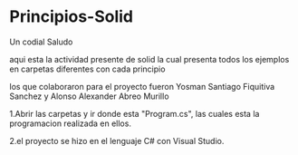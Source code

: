 # Principios-Solid

Un codial Saludo

aqui esta la actividad presente de solid la cual presenta todos los ejemplos en carpetas diferentes con cada principio

los que colaboraron para el proyecto fueron Yosman Santiago Fiquitiva Sanchez y Alonso Alexander Abreo Murillo

1.Abrir las carpetas y ir donde esta "Program.cs", las cuales esta la programacion realizada en ellos.

2.el proyecto se hizo en el lenguaje C# con Visual Studio.
